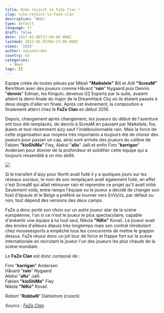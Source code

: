 ```yaml
---
title: NiKo rejoint le FaZe Clan !
slug: niko-rejoint-le-faze-clan
description: 'NULL'
type: default
language: fr
draft: false
date: 2017-02-09T17:04:00.000Z
lastmod: 2022-05-01T04:23:09.000Z
views: '1915'
author: neLendirekt
country: ba
categories:
  - News
tags: []
---
```

Equipe créée de toutes pièces par Mikail **"Maikelele"** Bill et Adil **"ScreaM"** Benrlitom avec des joueurs comme Håvard "**rain**" Nygaard puis Dennis "**dennis**" Edman, les Kinguin, devenus G2 Esports par la suite, avaient atteint la demi-finale du major de la DreamHack Cluj où ils étaient passés à deux doigts d'aller en finale. Après cet événement, la composition a finalement atterri chez le **FaZe Clan** en début 2016.

Depuis, changement après changement, les joueurs du début de l'aventure ont tous été remplacés, de dennis à ScreaM en passant par Maikelele, fox, jkaem et tout récemment aizy sauf l'indéboulonnable rain. Mais la force de cette organisation aux moyens très importants a toujours été de choisir des joueurs pour passer un cap, ainsi sont arrivés des joueurs du calibre de Fabien **"kioShiMa"** Fiey, Aleksi "**allu**" Jalli et enfin Finn "**karrigan**" Andersen pour donner de la profondeur et solidifier cette équipe qui a toujours ressemblé à un mix skillé.  
  
![](/storage/images/589ca0c941f45_14655869726833jpeg.jpeg)

Si le transfert d'aizy pour North avait fuité il y a quelques jours sur les réseaux sociaux, le nom de son remplaçant avait également fuité, en effet c'est ScreaM qui allait retrouver rain et reprendre ce projet qu'il avait initié. Seulement voilà, entre-temps l'équipe ou le joueur a décidé de changer son fusil d'épaule et le Belge a préféré se tourner vers EnVyUs, par défaut ou non, tout dépend des versions des deux camps.

FaZe a donc porté son choix sur un autre joueur star de la scène européenne, l'un si ce n'est le joueur le plus spectaculaire, capable d'anéantir une équipe à lui tout seul, Nikola **"NiKo"** Kovač. Le joueur avait des envies d'ailleurs depuis très longtemps mais son contrat mirobolant chez mouseesports a empêché tous les concurrents de mettre le grappin dessus. FaZe réussi donc un joli tour de force et frappe fort sur la scène internationale en recrutant le joueur l'un des joueurs les plus chauds de la scène mondiale.

Le **FaZe Clan** est donc composé de :

Finn "**karrigan**" Andersen  
Håvard "**rain**" Nygaard  
Aleksi "**allu**" Jalli  
Fabien **"kioShiMa"** Fiey  
Nikola **"NiKo"** Kovač  
  
Robert "**RobbaN**" Dahlstrom _(coach)_

_Source : [FaZe Clan](https://www.facebook.com/notes/1345331265540933)_
